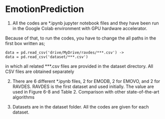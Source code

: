 # EmotionPrediction

1. All the codes are *.ipynb jupyter notebook files and they have been run in the Google Colab environment 
with GPU hardware accelerator. 

Because of that, to run the codes, you have to change the all paths in the first box written as;
	
	data = pd.read_csv('drive/MyDrive/ravdes/***.csv') -> 
	data = pd.read_csv('dataset/***.csv')

in which all related ***.csv files are provided in the dataset directory. All CSV files are obtained separately 

2. There are 6 different *.ipynb files, 2 for EMODB, 2 for EMOVO, and 2 for RAVDES. 
RAVDES is the first dataset and used initially. The value are used in Figure 6-8 and Table 2. Comparison with other state-of-the-art algorithms

3. Datasets are in the dataset folder. All the codes are given for each dataset.
